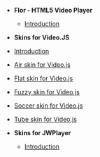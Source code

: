 - **Flor - HTML5 Video Player**
  - [Introduction](/flor/README.md)

- **Skins for Video.JS**
 - [Introduction](/videojs/README.md)
 - [Air skin for Video.js](/videojs/air/README.md)
 - [Flat skin for Video.js](/videojs/flat/README.md)
 - [Fuzzy skin for Video.js](/videojs/fuzzy/README.md)
 - [Soccer skin for Video.js](/videojs/soccer/README.md)
 - [Tube skin for Video.js](/videojs/tube/README.md)

- **Skins for JWPlayer**
  - [Introduction](/jwplayer/README.md)